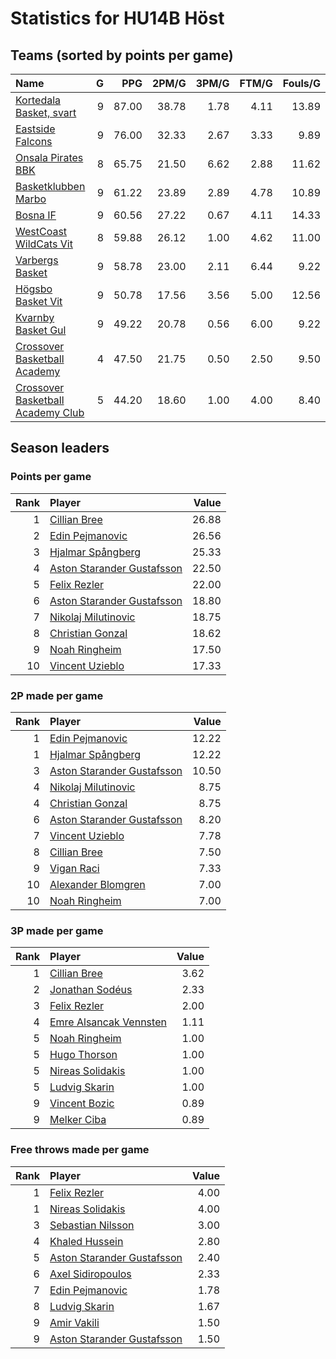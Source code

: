 # Statistics for HU14B Höst

## Teams (sorted by points per game)

| Name | G | PPG | 2PM/G | 3PM/G | FTM/G | Fouls/G |
|:-----|--:|----:|------:|------:|------:|--------:|
| [Kortedala Basket, svart](hu14b_höst_team_1.md) | 9 | 87.00 | 38.78 | 1.78 | 4.11 | 13.89 |
| [Eastside Falcons](hu14b_höst_team_2.md) | 9 | 76.00 | 32.33 | 2.67 | 3.33 | 9.89 |
| [Onsala Pirates BBK](hu14b_höst_team_3.md) | 8 | 65.75 | 21.50 | 6.62 | 2.88 | 11.62 |
| [Basketklubben Marbo](hu14b_höst_team_4.md) | 9 | 61.22 | 23.89 | 2.89 | 4.78 | 10.89 |
| [Bosna IF](hu14b_höst_team_5.md) | 9 | 60.56 | 27.22 | 0.67 | 4.11 | 14.33 |
| [WestCoast WildCats Vit](hu14b_höst_team_6.md) | 8 | 59.88 | 26.12 | 1.00 | 4.62 | 11.00 |
| [Varbergs Basket](hu14b_höst_team_7.md) | 9 | 58.78 | 23.00 | 2.11 | 6.44 | 9.22 |
| [Högsbo Basket Vit](hu14b_höst_team_8.md) | 9 | 50.78 | 17.56 | 3.56 | 5.00 | 12.56 |
| [Kvarnby Basket Gul](hu14b_höst_team_9.md) | 9 | 49.22 | 20.78 | 0.56 | 6.00 | 9.22 |
| [Crossover Basketball Academy](hu14b_höst_team_10.md) | 4 | 47.50 | 21.75 | 0.50 | 2.50 | 9.50 |
| [Crossover Basketball Academy Club](hu14b_höst_team_11.md) | 5 | 44.20 | 18.60 | 1.00 | 4.00 | 8.40 |

## Season leaders

### Points per game

| Rank | Player | Value |
|----:|:-------|------:|
| 1 | [Cillian Bree](hu14b_höst_team_3.md) | 26.88 |
| 2 | [Edin Pejmanovic](hu14b_höst_team_5.md) | 26.56 |
| 3 | [Hjalmar Spångberg](hu14b_höst_team_1.md) | 25.33 |
| 4 | [Aston Starander Gustafsson](hu14b_höst_team_10.md) | 22.50 |
| 5 | [Felix Rezler](hu14b_höst_team_8.md) | 22.00 |
| 6 | [Aston Starander Gustafsson](hu14b_höst_team_11.md) | 18.80 |
| 7 | [Nikolaj Milutinovic](hu14b_höst_team_6.md) | 18.75 |
| 8 | [Christian Gonzal](hu14b_höst_team_2.md) | 18.62 |
| 9 | [Noah Ringheim](hu14b_höst_team_3.md) | 17.50 |
| 10 | [Vincent Uzieblo](hu14b_höst_team_2.md) | 17.33 |

### 2P made per game

| Rank | Player | Value |
|----:|:-------|------:|
| 1 | [Edin Pejmanovic](hu14b_höst_team_5.md) | 12.22 |
| 1 | [Hjalmar Spångberg](hu14b_höst_team_1.md) | 12.22 |
| 3 | [Aston Starander Gustafsson](hu14b_höst_team_10.md) | 10.50 |
| 4 | [Nikolaj Milutinovic](hu14b_höst_team_6.md) | 8.75 |
| 4 | [Christian Gonzal](hu14b_höst_team_2.md) | 8.75 |
| 6 | [Aston Starander Gustafsson](hu14b_höst_team_11.md) | 8.20 |
| 7 | [Vincent Uzieblo](hu14b_höst_team_2.md) | 7.78 |
| 8 | [Cillian Bree](hu14b_höst_team_3.md) | 7.50 |
| 9 | [Vigan Raci](hu14b_höst_team_1.md) | 7.33 |
| 10 | [Alexander Blomgren](hu14b_höst_team_9.md) | 7.00 |
| 10 | [Noah Ringheim](hu14b_höst_team_3.md) | 7.00 |

### 3P made per game

| Rank | Player | Value |
|----:|:-------|------:|
| 1 | [Cillian Bree](hu14b_höst_team_3.md) | 3.62 |
| 2 | [Jonathan Sodéus](hu14b_höst_team_3.md) | 2.33 |
| 3 | [Felix Rezler](hu14b_höst_team_8.md) | 2.00 |
| 4 | [Emre Alsancak Vennsten](hu14b_höst_team_8.md) | 1.11 |
| 5 | [Noah Ringheim](hu14b_höst_team_3.md) | 1.00 |
| 5 | [Hugo Thorson](hu14b_höst_team_8.md) | 1.00 |
| 5 | [Nireas Solidakis](hu14b_höst_team_2.md) | 1.00 |
| 5 | [Ludvig Skarin](hu14b_höst_team_4.md) | 1.00 |
| 9 | [Vincent Bozic](hu14b_höst_team_7.md) | 0.89 |
| 9 | [Melker Ciba](hu14b_höst_team_1.md) | 0.89 |

### Free throws made per game

| Rank | Player | Value |
|----:|:-------|------:|
| 1 | [Felix Rezler](hu14b_höst_team_8.md) | 4.00 |
| 1 | [Nireas Solidakis](hu14b_höst_team_2.md) | 4.00 |
| 3 | [Sebastian Nilsson](hu14b_höst_team_9.md) | 3.00 |
| 4 | [Khaled Hussein](hu14b_höst_team_7.md) | 2.80 |
| 5 | [Aston Starander Gustafsson](hu14b_höst_team_11.md) | 2.40 |
| 6 | [Axel Sidiropoulos](hu14b_höst_team_3.md) | 2.33 |
| 7 | [Edin Pejmanovic](hu14b_höst_team_5.md) | 1.78 |
| 8 | [Ludvig Skarin](hu14b_höst_team_4.md) | 1.67 |
| 9 | [Amir Vakili](hu14b_höst_team_9.md) | 1.50 |
| 9 | [Aston Starander Gustafsson](hu14b_höst_team_10.md) | 1.50 |

